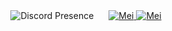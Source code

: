 <div style="text-align: center;">
  <div style="display: inline-block; margin: 0 10px;">
    <img src="https://lanyard.cnrad.dev/api/746011493975195731" alt="Discord Presence">
  </div>
  <div style="display: inline-block; margin: 0 10px;">
    <a href="https://discord.com/oauth2/authorize?client_id=1201258734161252475&permissions=1084480153670&scope=applications.commands%20bot">
      <img src="https://img.shields.io/badge/%E3%83%BBMei%232634-✔_APP-rgb(114,137,218)?logo=discord&logoColor=white" alt="Mei">
    </a>
    <a href="https://discord.gg/otaku-haven-1031958225798570016">
      <img src="https://img.shields.io/badge/%E3%83%BBOtaku_Haven-+1k_membres-rgb(114,137,218)?logo=discord&logoColor=white" alt="Mei">
    </a>
  </div>
</div>
